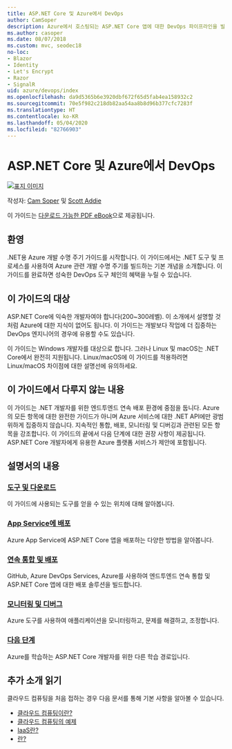 ```yaml
---
title: ASP.NET Core 및 Azure에서 DevOps
author: CamSoper
description: Azure에서 호스팅되는 ASP.NET Core 앱에 대한 DevOps 파이프라인을 빌드하는 방법에 대한 엔드투엔드 지침을 제공하는 가이드입니다.
ms.author: casoper
ms.date: 08/07/2018
ms.custom: mvc, seodec18
no-loc:
- Blazor
- Identity
- Let's Encrypt
- Razor
- SignalR
uid: azure/devops/index
ms.openlocfilehash: da9d5365b6e3920dbf672f65d5fab4ea158932c2
ms.sourcegitcommit: 70e5f982c218db82aa54aa8b8d96b377cfc7283f
ms.translationtype: HT
ms.contentlocale: ko-KR
ms.lasthandoff: 05/04/2020
ms.locfileid: "82766903"
---
```

# <a name="devops-with-aspnet-core-and-azure"></a>ASP.NET Core 및 Azure에서 DevOps

[![표지 이미지](./media/cover-large.png)](https://aka.ms/devopsbook)

작성자: [Cam Soper](https://twitter.com/camsoper) 및 [Scott Addie](https://twitter.com/scottaddie)

이 가이드는 [다운로드 가능한 PDF eBook](https://aka.ms/devopsbook)으로 제공됩니다.

## <a name="welcome"></a>환영 

.NET용 Azure 개발 수명 주기 가이드를 시작합니다. 이 가이드에서는 .NET 도구 및 프로세스를 사용하여 Azure 관련 개발 수명 주기를 빌드하는 기본 개념을 소개합니다. 이 가이드를 완료하면 성숙한 DevOps 도구 체인의 혜택을 누릴 수 있습니다.

## <a name="who-this-guide-is-for"></a>이 가이드의 대상

ASP.NET Core에 익숙한 개발자여야 합니다(200~300레벨). 이 소개에서 설명할 것처럼 Azure에 대한 지식이 없어도 됩니다. 이 가이드는 개발보다 작업에 더 집중하는 DevOps 엔지니어의 경우에 유용할 수도 있습니다.

이 가이드는 Windows 개발자를 대상으로 합니다. 그러나 Linux 및 macOS는 .NET Core에서 완전히 지원됩니다. Linux/macOS에 이 가이드를 적용하려면 Linux/macOS 차이점에 대한 설명선에 유의하세요.

## <a name="what-this-guide-doesnt-cover"></a>이 가이드에서 다루지 않는 내용

이 가이드는 .NET 개발자를 위한 엔드투엔드 연속 배포 환경에 중점을 둡니다. Azure의 모든 항목에 대한 완전한 가이드가 아니며 Azure 서비스에 대한 .NET API에만 광범위하게 집중하지 않습니다. 지속적인 통합, 배포, 모니터링 및 디버깅과 관련된 모든 항목을 강조합니다. 이 가이드의 끝에서 다음 단계에 대한 권장 사항이 제공됩니다. ASP.NET Core 개발자에게 유용한 Azure 플랫폼 서비스가 제안에 포함됩니다.

## <a name="whats-in-this-guide"></a>설명서의 내용

### <a name="tools-and-downloads"></a>[도구 및 다운로드](xref:azure/devops/tools-and-downloads)

이 가이드에 사용되는 도구를 얻을 수 있는 위치에 대해 알아봅니다.

### <a name="deploy-to-app-service"></a>[App Service에 배포](xref:azure/devops/deploy-to-app-service)

Azure App Service에 ASP.NET Core 앱을 배포하는 다양한 방법을 알아봅니다.

### <a name="continuous-integration-and-deployment"></a>[연속 통합 및 배포](xref:azure/devops/cicd)

GitHub, Azure DevOps Services, Azure를 사용하여 엔드투엔드 연속 통합 및 ASP.NET Core 앱에 대한 배포 솔루션을 빌드합니다.

### <a name="monitor-and-debug"></a>[모니터링 및 디버그](xref:azure/devops/monitor)

Azure 도구를 사용하여 애플리케이션을 모니터링하고, 문제를 해결하고, 조정합니다.

### <a name="next-steps"></a>[다음 단계](xref:azure/devops/next-steps)

Azure를 학습하는 ASP.NET Core 개발자를 위한 다른 학습 경로입니다.

## <a name="additional-introductory-reading"></a>추가 소개 읽기

클라우드 컴퓨팅을 처음 접하는 경우 다음 문서를 통해 기본 사항을 알아볼 수 있습니다.

* [클라우드 컴퓨팅이란?](https://azure.microsoft.com/overview/what-is-cloud-computing/)
* [클라우드 컴퓨팅의 예제](https://azure.microsoft.com/overview/examples-of-cloud-computing/)
* [IaaS란?](https://azure.microsoft.com/overview/what-is-iaas/)
* [란?](https://azure.microsoft.com/overview/what-is-paas/)
